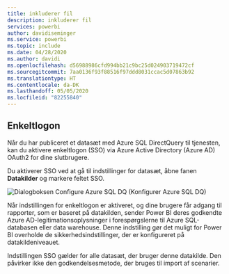 ```yaml
---
title: inkluderer fil
description: inkluderer fil
services: powerbi
author: davidiseminger
ms.service: powerbi
ms.topic: include
ms.date: 04/28/2020
ms.author: davidi
ms.openlocfilehash: d56988986cfd994bb21c9bc25d024903719472cf
ms.sourcegitcommit: 7aa0136f93f88516f97ddd8031ccac5d07863b92
ms.translationtype: HT
ms.contentlocale: da-DK
ms.lasthandoff: 05/05/2020
ms.locfileid: "82255840"
---
```

## <a name="single-sign-on"></a>Enkeltlogon

Når du har publiceret et datasæt med Azure SQL DirectQuery til tjenesten, kan du aktivere enkeltlogon (SSO) via Azure Active Directory (Azure AD) OAuth2 for dine slutbrugere.

Du aktiverer SSO ved at gå til indstillinger for datasæt, åbne fanen **Datakilder** og markere feltet SSO.

![Dialogboksen Configure Azure SQL DQ (Konfigurer Azure SQL DQ)](media/direct-query-sso/sso-dialog.png)

Når indstillingen for enkeltlogon er aktiveret, og dine brugere får adgang til rapporter, som er baseret på datakilden, sender Power BI deres godkendte Azure AD-legitimationsoplysninger i forespørgslerne til Azure SQL-databasen eller data warehouse. Denne indstilling gør det muligt for Power BI overholde de sikkerhedsindstillinger, der er konfigureret på datakildeniveauet.

Indstillingen SSO gælder for alle datasæt, der bruger denne datakilde. Den påvirker ikke den godkendelsesmetode, der bruges til import af scenarier.

